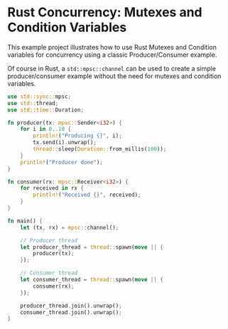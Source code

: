 # Rust Concurrency: Mutexes and Condition Variables

This example project illustrates how to use Rust Mutexes and Condition variables
for concurrency using a classic Producer/Consumer example.

Of course in Rust, a `std::mpsc::channel` can be used to create a simple producer/consumer example without the need for mutexes and condition variables.

```rust
use std::sync::mpsc;
use std::thread;
use std::time::Duration;

fn producer(tx: mpsc::Sender<i32>) {
    for i in 0..10 {
        println!("Producing {}", i);
        tx.send(i).unwrap();
        thread::sleep(Duration::from_millis(100));
    }
    println!("Producer done");
}

fn consumer(rx: mpsc::Receiver<i32>) {
    for received in rx {
        println!("Received {}", received);
    }
}

fn main() {
    let (tx, rx) = mpsc::channel();

    // Producer thread
    let producer_thread = thread::spawn(move || {
        producer(tx);
    });

    // Consumer thread
    let consumer_thread = thread::spawn(move || {
        consumer(rx);
    });

    producer_thread.join().unwrap();
    consumer_thread.join().unwrap();
}
```
